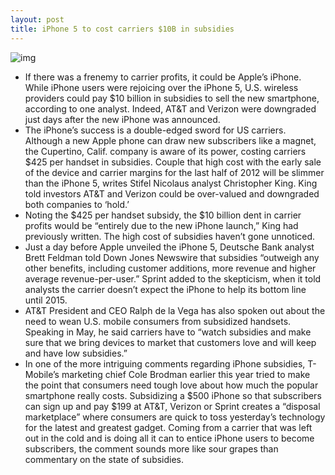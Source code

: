 ```yaml
---
layout: post
title: iPhone 5 to cost carriers $10B in subsidies
---
```

![img](http://media.idownloadblog.com/wp-content/uploads/2012/09/iPhone-5-dock-camera.png)
* If there was a frenemy to carrier profits, it could be Apple’s iPhone. While iPhone users were rejoicing over the iPhone 5, U.S. wireless providers could pay $10 billion in subsidies to sell the new smartphone, according to one analyst. Indeed, AT&T and Verizon were downgraded just days after the new iPhone was announced.
* The iPhone’s success is a double-edged sword for US carriers. Although a new Apple phone can draw new subscribers like a magnet, the Cupertino, Calif. company is aware of its power, costing carriers $425 per handset in subsidies. Couple that high cost with the early sale of the device and carrier margins for the last half of 2012 will be slimmer than the iPhone 5, writes Stifel Nicolaus analyst Christopher King. King told investors AT&T and Verizon could be over-valued and downgraded both companies to ‘hold.’
* Noting the $425 per handset subsidy, the $10 billion dent in carrier profits would be “entirely due to the new iPhone launch,” King had previously written. The high cost of subsidies haven’t gone unnoticed.
* Just a day before Apple unveiled the iPhone 5, Deutsche Bank analyst Brett Feldman told Down Jones Newswire that subsidies “outweigh any other benefits, including customer additions, more revenue and higher average revenue-per-user.” Sprint added to the skepticism, when it told analysts the carrier doesn’t expect the iPhone to help its bottom line until 2015.
* AT&T President and CEO Ralph de la Vega has also spoken out about the need to wean U.S. mobile consumers from subsidized handsets. Speaking in May, he said carriers have to “watch subsidies and make sure that we bring devices to market that customers love and will keep and have low subsidies.”
* In one of the more intriguing comments regarding iPhone subsidies, T-Mobile’s marketing chief Cole Brodman earlier this year tried to make the point that consumers need tough love about how much the popular smartphone really costs. Subsidizing a $500 iPhone so that subscribers can sign up and pay $199 at AT&T, Verizon or Sprint creates a “disposal marketplace” where consumers are quick to toss yesterday’s technology for the latest and greatest gadget. Coming from a carrier that was left out in the cold and is doing all it can to entice iPhone users to become subscribers, the comment sounds more like sour grapes than commentary on the state of subsidies.

